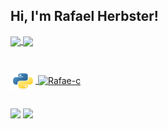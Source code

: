 ## Hi, I'm Rafael Herbster!

<div>
  <a href="https://github.com/rafaelherbster">
  <img align="center" height="180em" src="https://github-readme-stats.vercel.app/api?username=rafaelherbster&show_icons=true&theme=dracula&include_all_commits=true&count_private=true">
  <img align="center" height="180em" src="https://github-readme-stats.vercel.app/api/top-langs/?username=rafaelherbster&layout=compact&langs_count=7&theme=dracula">
 </div>
    
  ### 

<div style="display: inline_block"><br>
  <img align="center" alt="Rafa-Python" height="30" width="40" src="https://raw.githubusercontent.com/devicons/devicon/master/icons/python/python-original.svg"> 
  <img align ="center" alt="Rafae-c" height="30" width="40" src="https://cdn.jsdelivr.net/gh/devicons/devicon/icons/c/c-original.svg">
</div>
  
  ##
  
  <div> 
  <a href = "mailto:rafaelherbster8@gmail.com"><img src="https://img.shields.io/badge/-Gmail-%23333?style=for-the-badge&logo=gmail&logoColor=white" target="_blank"></a>
  <a href="https://www.linkedin.com/in/rafael-herbster-3a24291b8/" target="_blank"><img src="https://img.shields.io/badge/-LinkedIn-%230077B5?style=for-the-badge&logo=linkedin&logoColor=white" target="_blank"></a>  
</div>

 


